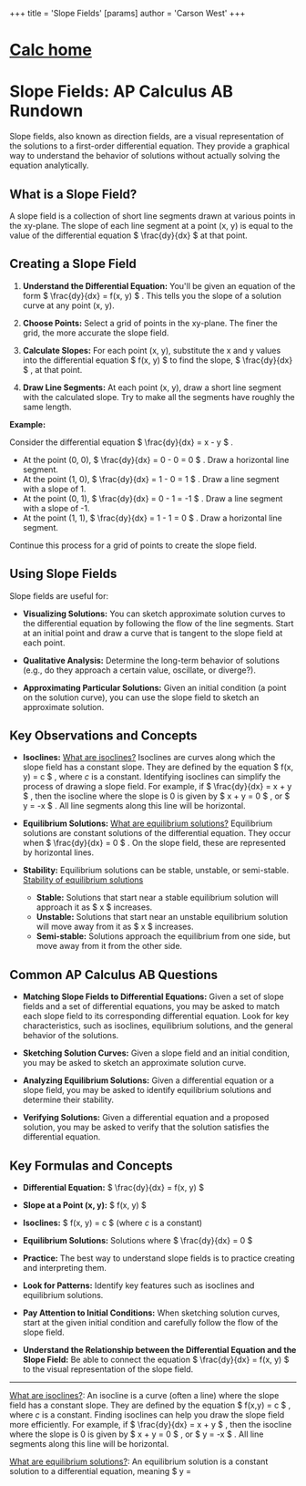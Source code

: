 +++
 title = 'Slope Fields'
[params]
	author = 'Carson West'
+++
# [Calc home](./../calc-home/)
# Slope Fields: AP Calculus AB Rundown

Slope fields, also known as direction fields, are a visual representation of the solutions to a first-order differential equation. They provide a graphical way to understand the behavior of solutions without actually solving the equation analytically.

## What is a Slope Field?

A slope field is a collection of short line segments drawn at various points in the xy-plane. The slope of each line segment at a point (x, y) is equal to the value of the differential equation  $ \frac{dy}{dx} $  at that point.

## Creating a Slope Field

1. **Understand the Differential Equation:** You'll be given an equation of the form  $ \frac{dy}{dx} = f(x, y) $ .  This tells you the slope of a solution curve at any point (x, y).

2. **Choose Points:** Select a grid of points in the xy-plane.  The finer the grid, the more accurate the slope field.

3. **Calculate Slopes:** For each point (x, y), substitute the x and y values into the differential equation  $ f(x, y) $  to find the slope,  $ \frac{dy}{dx} $ , at that point.

4. **Draw Line Segments:** At each point (x, y), draw a short line segment with the calculated slope.  Try to make all the segments have roughly the same length.

**Example:**

Consider the differential equation  $ \frac{dy}{dx} = x - y $ .

*   At the point (0, 0),  $ \frac{dy}{dx} = 0 - 0 = 0 $ .  Draw a horizontal line segment.
*   At the point (1, 0),  $ \frac{dy}{dx} = 1 - 0 = 1 $ .  Draw a line segment with a slope of 1.
*   At the point (0, 1),  $ \frac{dy}{dx} = 0 - 1 = -1 $ .  Draw a line segment with a slope of -1.
*   At the point (1, 1),  $ \frac{dy}{dx} = 1 - 1 = 0 $ .  Draw a horizontal line segment.

Continue this process for a grid of points to create the slope field.

## Using Slope Fields

Slope fields are useful for:

*   **Visualizing Solutions:**  You can sketch approximate solution curves to the differential equation by following the flow of the line segments.  Start at an initial point and draw a curve that is tangent to the slope field at each point.

*   **Qualitative Analysis:**  Determine the long-term behavior of solutions (e.g., do they approach a certain value, oscillate, or diverge?).

*   **Approximating Particular Solutions:** Given an initial condition (a point on the solution curve), you can use the slope field to sketch an approximate solution.

## Key Observations and Concepts

*   **Isoclines:** [What are isoclines?](./../what-are-isoclines?/) Isoclines are curves along which the slope field has a constant slope.  They are defined by the equation  $ f(x, y) = c $ , where *c* is a constant. Identifying isoclines can simplify the process of drawing a slope field.  For example, if  $ \frac{dy}{dx} = x + y $ , then the isocline where the slope is 0 is given by  $ x + y = 0 $ , or  $ y = -x $ .  All line segments along this line will be horizontal.

*   **Equilibrium Solutions:** [What are equilibrium solutions?](./../what-are-equilibrium-solutions?/) Equilibrium solutions are constant solutions of the differential equation.  They occur when  $ \frac{dy}{dx} = 0 $ .  On the slope field, these are represented by horizontal lines.

*   **Stability:**  Equilibrium solutions can be stable, unstable, or semi-stable. [Stability of equilibrium solutions](./../stability-of-equilibrium-solutions/)
    *   **Stable:** Solutions that start near a stable equilibrium solution will approach it as  $ x $  increases.
    *   **Unstable:** Solutions that start near an unstable equilibrium solution will move away from it as  $ x $  increases.
    *   **Semi-stable:** Solutions approach the equilibrium from one side, but move away from it from the other side.


## Common AP Calculus AB Questions

*   **Matching Slope Fields to Differential Equations:** Given a set of slope fields and a set of differential equations, you may be asked to match each slope field to its corresponding differential equation. Look for key characteristics, such as isoclines, equilibrium solutions, and the general behavior of the solutions.

*   **Sketching Solution Curves:** Given a slope field and an initial condition, you may be asked to sketch an approximate solution curve.

*   **Analyzing Equilibrium Solutions:** Given a differential equation or a slope field, you may be asked to identify equilibrium solutions and determine their stability.

*   **Verifying Solutions:** Given a differential equation and a proposed solution, you may be asked to verify that the solution satisfies the differential equation.

## Key Formulas and Concepts

*   **Differential Equation:**  $ \frac{dy}{dx} = f(x, y) $ 
*   **Slope at a Point (x, y):**  $ f(x, y) $ 
*   **Isoclines:**  $ f(x, y) = c $  (where *c* is a constant)
*   **Equilibrium Solutions:** Solutions where  $ \frac{dy}{dx} = 0 $ 


*   **Practice:** The best way to understand slope fields is to practice creating and interpreting them.
*   **Look for Patterns:**  Identify key features such as isoclines and equilibrium solutions.
*   **Pay Attention to Initial Conditions:**  When sketching solution curves, start at the given initial condition and carefully follow the flow of the slope field.
*   **Understand the Relationship between the Differential Equation and the Slope Field:** Be able to connect the equation  $ \frac{dy}{dx} = f(x, y) $  to the visual representation of the slope field.

---

[What are isoclines?](./../what-are-isoclines?/): An isocline is a curve (often a line) where the slope field has a constant slope. They are defined by the equation  $ f(x,y) = c $ , where *c* is a constant.  Finding isoclines can help you draw the slope field more efficiently. For example, if  $ \frac{dy}{dx} = x + y $ , then the isocline where the slope is 0 is given by  $ x + y = 0 $ , or  $ y = -x $ .  All line segments along this line will be horizontal.

[What are equilibrium solutions?](./../what-are-equilibrium-solutions?/): An equilibrium solution is a constant solution to a differential equation, meaning  $ y =